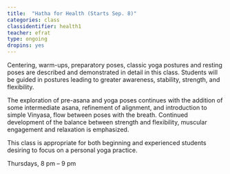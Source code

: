 ```yaml
---
title:  "Hatha for Health (Starts Sep. 8)"
categories: class
classidentifier: health1
teacher: efrat
type: ongoing
dropins: yes
---
```

Centering, warm-ups, preparatory poses, classic yoga postures and resting poses are described and demonstrated in detail in this class. Students will be guided in postures leading to greater awareness, stability, strength, and flexibility.

The exploration of pre-asana and yoga poses continues with the addition of some intermediate asana, refinement of alignment, and introduction to simple Vinyasa, flow between poses with the breath. Continued development of the balance between strength and flexibility, muscular engagement and relaxation is emphasized.

This class is appropriate for both beginning and experienced students desiring to focus on a personal yoga practice.

Thursdays, 8 pm – 9 pm
